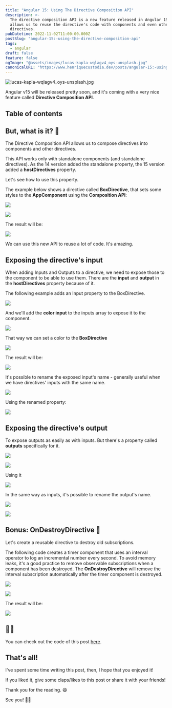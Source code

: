 ```yaml
---
title: "Angular 15: Using The Directive Composition API"
description: >-
  The directive composition API is a new feature released in Angular 15. It
  allows us to reuse the directive's code with components and even other
  directives.
pubDatetime: 2022-11-02T11:00:00.000Z
postSlug: "angular-15:-using-the-directive-composition-api"
tags:
  - angular
draft: false
feature: false
ogImage: "@assets/images/lucas-kapla-wqlagv4_oys-unsplash.jpg"
canonicalURL: "https://www.henriquecustodia.dev/posts/angular-15:-using-the-directive-composition-api/"
---
```


![lucas-kapla-wqlagv4_oys-unsplash.jpg](@assets/images/lucas-kapla-wqlagv4_oys-unsplash.jpg)

Angular v15 will be released pretty soon, and it's coming with a very nice feature called **Directive Composition API**.

## Table of contents

## But, what is it? 🤔

The Directive Composition API allows us to compose directives into components and other directives.

This API works only with standalone components (and standalone directives). As the 14 version added the standalone property, the 15 version added a **hostDirectives** property.

Let's see how to use this property.

The example below shows a directive called **BoxDirective**, that sets some styles to the **AppComponent** using the **Composition API**:

![](@assets/images/raycast-untitled.png)

![](@assets/images/raycast-untitled-1.png)

The result will be:

![](@assets/images/result1.PNG)

We can use this new API to reuse a lot of code. It's amazing.

## Exposing the directive's input

When adding Inputs and Outputs to a directive, we need to expose those to the component to be able to use them. There are the **input** and **output** in the **hostDirectives** property because of it.

The following example adds an Input property to the BoxDirective.

![](@assets/images/raycast-untitled-2.png)

And we'll add the **color input** to the inputs array to expose it to the component.

![](@assets/images/raycast-untitled-3.png)

That way we can set a color to the **BoxDirective**

![](@assets/images/raycast-untitled-4.png)

The result will be:

![](@assets/images/result2.PNG)

It's possible to rename the exposed input's name - generally useful when we have directives' inputs with the same name.

![](@assets/images/raycast-untitled-5.png)

Using the renamed property:

![](@assets/images/raycast-untitled-6.png)

## Exposing the directive's output

To expose outputs as easily as with inputs. But there's a property called **outputs** specifically for it.

![](@assets/images/raycast-untitled-7.png)

![](@assets/images/raycast-untitled-8.png)

Using it

![](@assets/images/raycast-untitled-9.png)

In the same way as inputs, it's possible to rename the output's name.

![](@assets/images/raycast-untitled-10.png)

![](@assets/images/raycast-untitled-11.png)

## Bonus: OnDestroyDirective 💎

Let's create a reusable directive to destroy old subscriptions.

The following code creates a timer component that uses an interval operator to log an incremental number every second. To avoid memory leaks, it's a good practice to remove observable subscriptions when a component has been destroyed. The **OnDestroyDirective** will remove the interval subscription automatically after the timer component is destroyed.

![](@assets/images/raycast-untitled-12.png)

![](@assets/images/raycast-untitled-13.png)

The result will be:

![](@assets/images/2022-11-01-23-32-47.gif)

## 👨‍💻

You can check out the code of this post [here](https://stackblitz.com/edit/ng-15-directive-composition-api?file=README.md).

## That's all!

I've spent some time writing this post, then, I hope that you enjoyed it!

If you liked it, give some claps/likes to this post or share it with your friends!

Thank you for the reading. 😄

See you! 👋🏼
